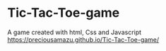 # Tic-Tac-Toe-game 
A game created with html, Css and Javascript
https://preciousamazu.github.io/Tic-Tac-Toe-game/
